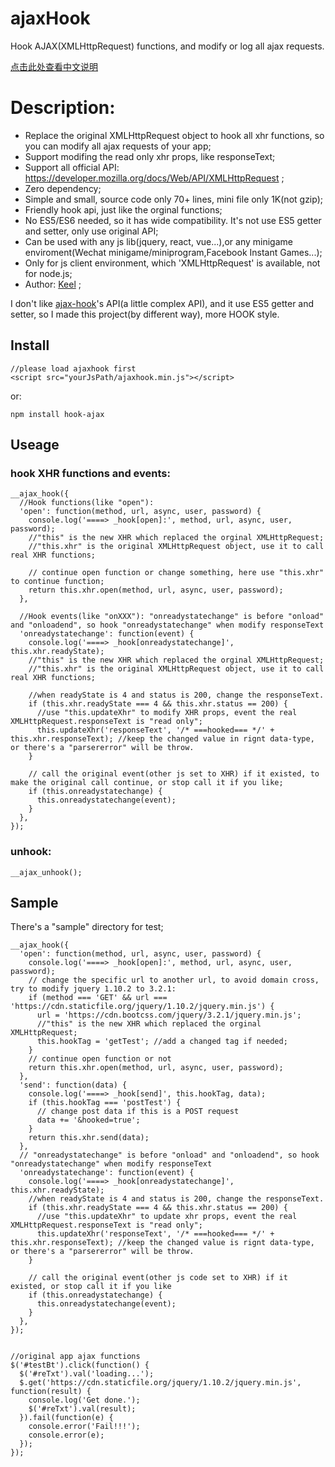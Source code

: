 # ajaxHook
Hook AJAX(XMLHttpRequest) functions, and modify or log all ajax requests.

[点击此处查看中文说明](README_cn.md)

# Description:
* Replace the original XMLHttpRequest object to hook all xhr functions, so you can modify all ajax requests of your app;
* Support modifing the read only xhr props, like responseText;
* Support all official API: https://developer.mozilla.org/docs/Web/API/XMLHttpRequest ;
* Zero dependency;
* Simple and small, source code only 70+ lines, mini file only 1K(not gzip);
* Friendly hook api, just like the orginal functions;
* No ES5/ES6 needed, so it has wide compatibility. It's not use ES5 getter and setter, only use original API;
* Can be used with any js lib(jquery, react, vue...),or any minigame enviroment(Wechat minigame/miniprogram,Facebook Instant Games...);
* Only for js client environment, which 'XMLHttpRequest' is available, not for node.js;
* Author: [Keel](https://github.com/keel) ;

I don't like [ajax-hook](https://github.com/wendux/Ajax-hook)'s API(a little complex API), and it use ES5 getter and setter, so I made this project(by different way), more HOOK style.

## Install
```
//please load ajaxhook first
<script src="yourJsPath/ajaxhook.min.js"></script>
```

or:

```
npm install hook-ajax
```

## Useage
### hook XHR functions and events:
```
__ajax_hook({
  //Hook functions(like "open"):
  'open': function(method, url, async, user, password) {
    console.log('====> _hook[open]:', method, url, async, user, password);
    //"this" is the new XHR which replaced the orginal XMLHttpRequest;
    //"this.xhr" is the original XMLHttpRequest object, use it to call real XHR functions;

    // continue open function or change something, here use "this.xhr" to continue function;
    return this.xhr.open(method, url, async, user, password);
  },

  //Hook events(like "onXXX"): "onreadystatechange" is before "onload" and "onloadend", so hook "onreadystatechange" when modify responseText
  'onreadystatechange': function(event) {
    console.log('====> _hook[onreadystatechange]', this.xhr.readyState);
    //"this" is the new XHR which replaced the orginal XMLHttpRequest;
    //"this.xhr" is the original XMLHttpRequest object, use it to call real XHR functions;

    //when readyState is 4 and status is 200, change the responseText.
    if (this.xhr.readyState === 4 && this.xhr.status == 200) {
      //use "this.updateXhr" to modify XHR props, event the real XMLHttpRequest.responseText is "read only";
      this.updateXhr('responseText', '/* ===hooked=== */' + this.xhr.responseText); //keep the changed value in rignt data-type, or there's a "parsererror" will be throw.
    }

    // call the original event(other js set to XHR) if it existed, to make the original call continue, or stop call it if you like;
    if (this.onreadystatechange) {
      this.onreadystatechange(event);
    }
  },
});
```

### unhook:
```
__ajax_unhook();
```


## Sample
There's a "sample" directory for test;

```
__ajax_hook({
  'open': function(method, url, async, user, password) {
    console.log('====> _hook[open]:', method, url, async, user, password);
    // change the specific url to another url, to avoid domain cross, try to modify jquery 1.10.2 to 3.2.1:
    if (method === 'GET' && url === 'https://cdn.staticfile.org/jquery/1.10.2/jquery.min.js') {
      url = 'https://cdn.bootcss.com/jquery/3.2.1/jquery.min.js';
      //"this" is the new XHR which replaced the orginal XMLHttpRequest;
      this.hookTag = 'getTest'; //add a changed tag if needed;
    }
    // continue open function or not
    return this.xhr.open(method, url, async, user, password);
  },
  'send': function(data) {
    console.log('====> _hook[send]', this.hookTag, data);
    if (this.hookTag === 'postTest') {
      // change post data if this is a POST request
      data += '&hooked=true';
    }
    return this.xhr.send(data);
  },
  // "onreadystatechange" is before "onload" and "onloadend", so hook "onreadystatechange" when modify responseText
  'onreadystatechange': function(event) {
    console.log('====> _hook[onreadystatechange]', this.xhr.readyState);
    //when readyState is 4 and status is 200, change the responseText.
    if (this.xhr.readyState === 4 && this.xhr.status == 200) {
      //use "this.updateXhr" to update xhr props, event the real XMLHttpRequest.responseText is "read only";
      this.updateXhr('responseText', '/* ===hooked=== */' + this.xhr.responseText); //keep the changed value is rignt data-type, or there's a "parsererror" will be throw.
    }

    // call the original event(other js code set to XHR) if it existed, or stop call it if you like
    if (this.onreadystatechange) {
      this.onreadystatechange(event);
    }
  },
});


//original app ajax functions
$('#testBt').click(function() {
  $('#reTxt').val('loading...');
  $.get('https://cdn.staticfile.org/jquery/1.10.2/jquery.min.js', function(result) {
    console.log('Get done.');
    $('#reTxt').val(result);
  }).fail(function(e) {
    console.error('Fail!!!');
    console.error(e);
  });
});
```


